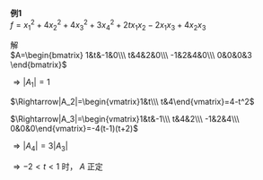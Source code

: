 **例1**    
 $f=x_1^2+4x_2^2+4x_3^2+3x_4^2+2tx_1x_2-2x_1x_3+4x_2x_3$     
    
解    
 $A=\begin{bmatrix}    
1&t&-1&0\\\ t&4&2&0\\\ -1&2&4&0\\\ 0&0&0&3    
\end{bmatrix}$     
    
 $\Rightarrow|A_1|=1$     
    
 $\Rightarrow|A_2|=\begin{vmatrix}1&t\\\ t&4\end{vmatrix}=4-t^2$     
    
 $\Rightarrow|A_3|=\begin{vmatrix}1&t&-1\\\ t&4&2\\\ -1&2&4\\\ 0&0&0\end{vmatrix}=-4(t-1)(t+2)$     
    
 $\Rightarrow|A_4|=3|A_3|$     
    
 $\Rightarrow-2<t<1$ 时， $A$ 正定    
